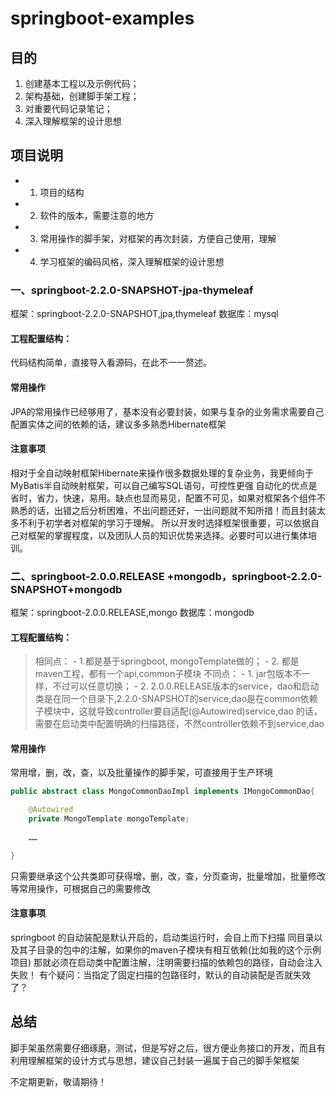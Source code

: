 # springboot-examples

## 目的
1. 创建基本工程以及示例代码；
2. 架构基础，创建脚手架工程；
3. 对重要代码记录笔记；
4. 深入理解框架的设计思想


## 项目说明

- 1. 项目的结构
- 2. 软件的版本，需要注意的地方
- 3. 常用操作的脚手架，对框架的再次封装，方便自己使用，理解
- 4. 学习框架的编码风格，深入理解框架的设计思想

### 一、springboot-2.2.0-SNAPSHOT-jpa-thymeleaf
框架：springboot-2.2.0-SNAPSHOT,jpa,thymeleaf
数据库：mysql
#### 工程配置结构：
  代码结构简单，直接导入看源码，在此不一一赘述。
#### 常用操作
  JPA的常用操作已经够用了，基本没有必要封装，如果与复杂的业务需求需要自己配置实体之间的依赖的话，建议多多熟悉Hibernate框架
  
#### 注意事项
  相对于全自动映射框架Hibernate来操作很多数据处理的复杂业务，我更倾向于MyBatis半自动映射框架，可以自己编写SQL语句，可控性更强
  自动化的优点是省时，省力，快速，易用。缺点也显而易见，配置不可见，如果对框架各个组件不熟悉的话，出错之后分析困难，不出问题还好，一出问题就不知所措！而且封装太多不利于初学者对框架的学习于理解。
  所以开发时选择框架很重要，可以依据自己对框架的掌握程度，以及团队人员的知识优势来选择。必要时可以进行集体培训。
### 二、springboot-2.0.0.RELEASE +mongodb，springboot-2.2.0-SNAPSHOT+mongodb
框架：springboot-2.0.0.RELEASE,mongo
数据库：mongodb
#### 工程配置结构：
  > 相同点：
    - 1.都是基于springboot, mongoTemplate做的；
    - 2. 都是maven工程，都有一个api,common子模块
  > 不同点：
    - 1. jar包版本不一样，不过可以任意切换；
    - 2. 2.0.0.RELEASE版本的service，dao和启动类是在同一个目录下,2.2.0-SNAPSHOT的service,dao是在common依赖子模块中，这就导致controller要自适配(@Autowired)service,dao 的话，需要在启动类中配置明确的扫描路径，不然controller依赖不到service,dao
#### 常用操作
常用增，删，改，查，以及批量操作的脚手架，可直接用于生产环境
```java
public abstract class MongoCommonDaoImpl implements IMongoCommonDao{

    @Autowired
    private MongoTemplate mongoTemplate;
    
    ……

}
```
只需要继承这个公共类即可获得增，删，改，查，分页查询，批量增加，批量修改等常用操作，可根据自己的需要修改
#### 注意事项
 springboot 的自动装配是默认开启的，启动类运行时，会自上而下扫描 同目录以及其子目录的包中的注解，如果你的maven子模块有相互依赖(比如我的这个示例项目)
 那就必须在启动类中配置注解，注明需要扫描的依赖包的路径，自动会注入失败！
 有个疑问：当指定了固定扫描的包路径时，默认的自动装配是否就失效了？


## 总结
脚手架虽然需要仔细琢磨，测试，但是写好之后，很方便业务接口的开发，而且有利用理解框架的设计方式与思想，建议自己封装一遍属于自己的脚手架框架

不定期更新，敬请期待！
